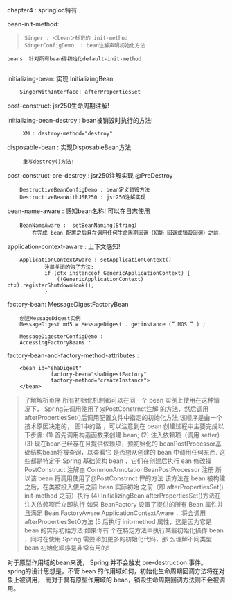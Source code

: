 chapter4 : springIoc特有
  
  bean-init-method: 
>```
>Singer : ＜bean＞标记的 init-method
>SingerConfigDemo  : bean注解声明初始化方法    
    beans  针对所有bean得初始化default-init-method
>```

  initializing-bean: 实现 InitializingBean
  
        SingerWithInterface: afterPropertiesSet
        
  post-construct: jsr250生命周期注解!
        
      
    
  initializing-bean-destroy : bean被销毁时执行的方法!
    
         XML: destroy-method="destroy"
            
  disposable-bean : 实现DisposableBean方法
    
         重写destroy()方法!
  post-construct-pre-destroy : jsr250注解实现 @PreDestroy
  
        DestructiveBeanConfigDemo : bean定义销毁方法
        DestructiveBeanWithJSR250 : jsr250注解实现
  
  bean-name-aware :  感知bean名称! 可以在日志使用
        
        BeanNameAware :  setBeanNaming(String）
            在完成 bean 配置之后且在调用任何生命周期回调（初始 回调或销毁回调）之前，
  
  application-context-aware : 上下文感知! 
        
        ApplicationContextAware : setApplicationContext()
                注册关闭的钩子方法:
                if (ctx instanceof GenericApplicationContext) {
                    ((GenericApplicationContext) ctx).registerShutdownHook();
                }
  
  factory-bean:   MessageDigestFactoryBean 
        
        创建MessageDigest实例
        MessageDigest md5 = MessageDigest . getinstance (” MOS ” ) ;
  
        MessageDigesterConfigDemo :
        AccessingFactoryBeans : 
  
  factory-bean-and-factory-method-attributes : 
        
        <bean id="shaDigest"
                  factory-bean="shaDigestFactory"
                  factory-method="createInstance">
        </bean>
        
  

        
  
  
>了解解析页序
所有初始化机制都可以在同一个 bean 实例上使用在这种情况下， Spring先调用使用了@PostConstrnct注解
的方法，然后调用 afterPropertiesSet()后调用配置文件中指定的初始化方法,该顺序是由一个技术原因决定的，
图1中的路 ，可以注意到在 bean 创建过程中主要完成以下步骤:
(1) 首先调用构造函数来创建 bean;
(2) 注入依赖项（调用 setter)
(3) 现在bean己经存在且提供依赖项，预初始化的 beanPostProcessor基础结构bean将被查询，以查看它
是否想从创建的 bean 中调用任何东西. 这些都是特定于 Spring 基础架构 bean ，它们在创建后执行 ean 修改操
PostConstruct 注解由 CommonAnnotationBeanPostProcessor 注册 所以该 bean 将调用使用了@PostConstrnct
悍的方法 该方法在 bean 被构建之后，在类被投入使用之前 bean 实际初始 之前（即 afterPropertiesSet()
init-method 之前）执行
(4) InitializingBean afterPropertiesSet()方法在注入依赖项后立即执行 如果 BeanFactory 设置了提供的所有 Bean
属性并且满足 Bean.FactoryAware ApplicationContextAware ，将会调用 afterPropertiesSetO方法
(5 后执行 init-method 属性，这是因为它是 bean 的实际初始方法
如果你有 个在特定方法中执行某些初始化操作 bean ，同时在使用 Spring 需要添加更多的初始化代码，那
么理解不同类型 bean 初始化顺序是非常有用的!


对于原型作用域的bean来说， Spring 并不会触发 pre-destruction 事件。 \
spring的设计思想是，不管 bean 的作用域如何，初始化生命周期回调方法将在对象上被调用，
而对于具有原型作用域的 bean，销毁生命周期回调方法则不会被调用。